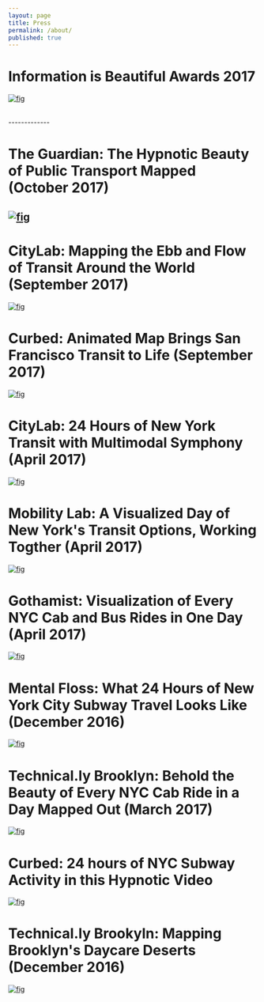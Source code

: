 ```yaml
---
layout: page
title: Press
permalink: /about/
published: true
---
```


# Information is Beautiful Awards 2017
[![fig](https://i.imgur.com/12BWgzs.jpg)](https://www.informationisbeautifulawards.com/showcase/2347)

<br>
-------------

# The Guardian: The Hypnotic Beauty of Public Transport Mapped (October 2017)
[![fig](https://i.imgur.com/4AFR4xZ.jpg)](https://www.theguardian.com/cities/2017/oct/04/hypnotic-beauty-public-transport-mapped)
<br>
-------------

# CityLab: Mapping the Ebb and Flow of Transit Around the World (September 2017)
[![fig](http://i.imgur.com/soflhVo.jpg)](https://www.citylab.com/transportation/2017/09/visualize-transit-frequency-nearly-anywhere-in-the-world/538725/)
<br>

# Curbed: Animated Map Brings San Francisco Transit to Life (September 2017)
[![fig](http://i.imgur.com/9yeNzvE.jpg)](https://sf.curbed.com/2017/9/5/16255068/transit-flow-map-sf-muni)
<br>

# CityLab: 24 Hours of New York Transit with Multimodal Symphony (April 2017)
[![fig](http://i.imgur.com/Lth7qQV.jpg)](https://www.citylab.com/transportation/2017/04/groove-out-to-24-hours-of-new-york-transit-with-the-multimodal-symphony/522633/)
<br>

# Mobility Lab: A Visualized Day of New York's Transit Options, Working Togther (April 2017)
[![fig](http://i.imgur.com/H7c7G69.jpg)](https://mobilitylab.org/2017/04/11/nyc-visualization-transit-options/)
<br>

# Gothamist: Visualization of Every NYC Cab and Bus Rides in One Day (April 2017)
[![fig](http://i.imgur.com/pamda1H.png)](http://gothamist.com/2017/04/05/soothing_taxi_video.php)
<br>

# Mental Floss: What 24 Hours of New York City Subway Travel Looks Like (December 2016)
[![fig](https://i.imgur.com/8tRbcYM.jpg)](http://mentalfloss.com/article/90017/what-24-hours-new-york-city-subway-travel-looks)
<br>

# Technical.ly Brooklyn: Behold the Beauty of Every NYC Cab Ride in a Day Mapped Out (March 2017)
[![fig](http://i.imgur.com/mFY6ICr.jpg)](https://technical.ly/brooklyn/2017/03/28/nyc-taxi-trips-map-will-geary/)
<br>

# Curbed: 24 hours of NYC Subway Activity in this Hypnotic Video
[![fig](https://i.imgur.com/kuReMGH.png)](https://ny.curbed.com/2016/12/8/13882720/nyc-subway-activity-data-visualization)

# Technical.ly Brookyln: Mapping Brooklyn's Daycare Deserts (December 2016)
[![fig](http://i.imgur.com/YzQK9CG.jpg)](https://technical.ly/brooklyn/2016/12/12/brooklyn-daycare-deserts-map/?utm_content=bufferff628&utm_medium=social&utm_source=twitter.com&utm_campaign=buffer)
